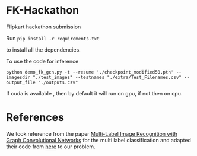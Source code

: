 # FK-Hackathon
Flipkart hackathon submission

Run 
``` pip install -r requirements.txt ``` 

to install all the dependencies.

To use the code for inference

```python demo_fk_gcn.py -t --resume './checkpoint_modified50.pth' --imagesdir "./test_images" --testnames "./extra/Test_Filenames.csv" --output_file "./outputs.csv" ```

If cuda is available , then by default it will run on gpu, if not then on cpu.


# References

We took reference from the paper [Multi-Label Image Recognition with Graph Convolutional Networks](https://arxiv.org/abs/1904.03582) for the multi label classification and adapted their code from [here](https://github.com/Megvii-Nanjing/ML-GCN) to our problem.


